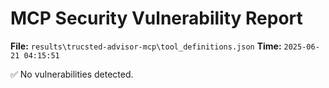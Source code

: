 # MCP Security Vulnerability Report
**File:** `results\trucsted-advisor-mcp\tool_definitions.json`
**Time:** `2025-06-21 04:15:51`

✅ No vulnerabilities detected.